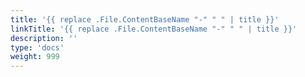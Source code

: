 ```yaml
---
title: '{{ replace .File.ContentBaseName "-" " " | title }}'
linkTitle: '{{ replace .File.ContentBaseName "-" " " | title }}'
description: ''
type: 'docs'
weight: 999
---
```

